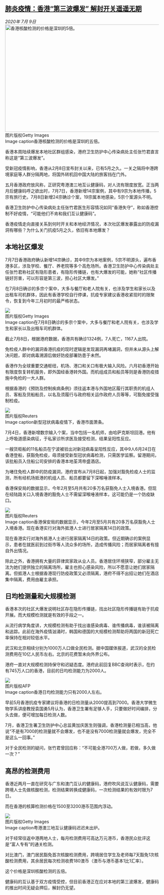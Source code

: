 <!--1594270000000-->
[肺炎疫情：香港“第三波爆发” 解封开关遥遥无期](http://www.bbc.com/zhongwen/simp/chinese-news-53344652)
------

<div><i>2020年 7月 9日</i></div><div><div class="story-body__inner" property="articleBody"><div class="media-landscape has-caption full-width lead"><span class="image-and-copyright-container"><img class="js-image-replace" alt="香港核酸检测的价格是深圳的5倍。" src="https://images.weserv.nl/?url=ichef.bbci.co.uk/news/640/cpsprodpb/5974/production/_113300922_53344652.jpg" width="624" height="351"><span class="off-screen">图片版权</span><span class="story-image-copyright">Getty Images</span></span><figcaption class="media-caption"><span class="off-screen">Image caption</span><span class="media-caption__text">香港核酸检测的价格是深圳的五倍。</span></figcaption></div><p class="story-body__introduction">香港本周陆续爆发本地社区群组感染，港府卫生防护中心传染病处主任张竹君直言称这是“第三波爆发”。</p><div id="bbccom_mpu_3" class="bbccom_slot mpu-ad" aria-hidden="true"><div class="bbccom_advert"></div></div><p>受新冠疫情影响，香港从2月8日宣布封关以来，已有5月之久。一关之隔将中港跨境家庭等人群分隔两地，将国外转机回中国大陆的旅客挡在门外。</p><p>五月香港政府放风称，正研究粤港澳三地互认健康码，对人流有限度放宽。正当两月后健康码呼之欲出时，7月7日，香港新增14宗案例，其中有9宗为本地传播，5宗有旅行史。7月8日新增24宗确诊个案，19宗属本地感染，5宗个案源头不明。</p><div id="bbccom_mpu_1_2" class="bbccom_slot mpu-ad" aria-hidden="true"><div class="bbccom_advert"></div></div><p>香港卫生防护中心传染病处主任张竹君医生形容情况如同“香港失守”，称如香港控制不好疫情，“可能他们不肯和我们互认健康码”。</p><p>香港疫情走向直接关系到何时开关和本地经济情况，本次社区爆发暴露出的防疫漏洞有哪些？为什么关门抗疫5月之久，依旧有本地爆发？</p><h2 class="story-body__crosshead">本地社区爆发</h2><p>7月7日香港政府确认新增14宗确诊，其中9宗为本地案例，5宗不明源头，遍布香港多区，涉及学校、餐厅、养老院等多个高危场所。香港卫生防护中心传染病处主任张竹君称社区有隐形患者，有隐形传播链，也有大爆发的可能，她称“社区传播链好厉害，可以形容是第三波，担心社区大爆发。”</p><p>在7月8日确诊的多宗个案中，大多与餐厅和老人院有关，也涉及学生和家长以及出租车司机群体，因此有香港学校自行停课，抗疫专家建议香港收紧现时的限聚令，恢复到今年三月初时的最严格状态。</p><div class="media-landscape has-caption full-width"><span class="image-and-copyright-container"><img src="https://images.weserv.nl/?url=ichef.bbci.co.uk/news/640/cpsprodpb/0AF0/production/_113300820_hi062349974_01.jpg"><br><span class="off-screen">图片版权</span><span class="story-image-copyright">Getty Images</span></span><figcaption class="media-caption"><span class="off-screen">Image caption</span><span class="media-caption__text">在7月8日确诊的多宗个案中，大多与餐厅和老人院有关，也涉及学生和家长以及出租车司机群体。</span></figcaption></div><p>截止7月8日，根据港府数据，香港共有确诊1324例，7人死亡，1167人出院。</p><p>免检疫人群中的漏洞香港抗疫的现时逻辑是发现漏洞再堵漏洞，但并未从源头上解决问题，即对病毒溯源后做好防疫部署防患于未然。</p><p>香港作为全球重要交通枢纽，机场、港口和关口有极大输入风险。六月初香港开始有限度恢复转机服务，即外国经香港转外国。而机组成员和船员等则是香港防疫措施中免检的一大人群。</p><p>根据香港的《预防及控制疾病条例》须往返本港与外国地区履行其职责的机组人员、客船及货船船员，以名及须履行与政府相关运作政府人员等等，可豁免接受强制检疫。</p><div class="media-landscape has-caption full-width"><span class="image-and-copyright-container"><img src="https://images.weserv.nl/?url=ichef.bbci.co.uk/news/640/cpsprodpb/11EB8/production/_112200437_hi060899916.jpg"><br><span class="off-screen">图片版权</span><span class="story-image-copyright">Reuters</span></span><figcaption class="media-caption"><span class="off-screen">Image caption</span><span class="media-caption__text">新型冠状病毒疫情下，香港市面萧条。</span></figcaption></div><p>7月4日，香港新增数宗输入个案，当中包括一名机师，由哈萨克斯坦回港。他有上呼吸道感染病征，于私家诊所求医及接受检测，结果呈阳性反应。</p><p>一艘货柜船的11名船员在宁波被验出对新冠病毒呈阳性反应，其中9人6月24日在香港登船，获豁免检疫，毋须接受新型冠状病毒检测，只需医学监察。留港期间，该批船员入住船公司安排的香港本地荃湾帝盛酒店。</p><p>为堵住免检人群中的防疫漏洞，港府宣布从7月8日起，加强对豁免检疫人士的监测，所有经机场抵港的机组人员、船员都要留下深喉唾液样本。</p><p>香港保安局的数据显示，今年2月至5月共有20多万名获豁免人士入境香港。但现在经陆路关口入境香港的豁免人士不需留深喉唾液样本，这可能仍是一个防疫缺口。</p><div class="media-landscape has-caption full-width"><span class="image-and-copyright-container"><img src="https://images.weserv.nl/?url=ichef.bbci.co.uk/news/640/cpsprodpb/CF12/production/_113301035_hi061384417_01.jpg"><br><span class="off-screen">图片版权</span><span class="story-image-copyright">Reuters</span></span><figcaption class="media-caption"><span class="off-screen">Image caption</span><span class="media-caption__text">香港保安局的数据显示，今年2月至5月共有20多万名获豁免人士入境香港。现在香港实行对海外抵港人士进行居家隔离14日的政策。</span></figcaption></div><p>现在香港实行对海外抵港人士进行居家隔离14日的政策。但近期确诊的案例显示，患者在就医前到过街市等人流众多的场所，造成传播风险；而居家隔离者有擅自外出情况。</p><p>除此之外，香港拥有大量的菲律宾家政从业人员。香港居住环境狭窄，部分雇主无法为她们提供独立的隔离场所，雇主也担心感染风险，所以不愿意让她们居家隔离。但抵港人士根据香港现行防疫政策又必须隔离，港府不得不出招让她们在酒店集中隔离，费用由雇主承担。</p><h2 class="story-body__crosshead">日均检测量和大规模检测</h2><p>香港本次的社区大爆发说明社区存在隐形传播链，找出社区隐形传播链有助于抗疫开展。而大规模检测就是有效的手段之一。</p><p>从流行病学角度讲，大规模检测有助于找出谁感染病毒、谁传播病毒，谁该被隔离和追踪。此前在海外疫情汹涌时，韩国和德国的大规模检测帮助将两国的新冠死亡率保持在相对较低水平。</p><p>武汉和北京相续分别为1000万人口做全民检测。据中国媒体报道，武汉的全民检测费用在10亿人民币左右。北京的花费暂未向外界公布。</p><p>港府一直对大规模检测持保守和迟疑态度。港府此前回复BBC查询时表示，在约有745万人口的香港，目前的日均检测能力为2000人。</p><div class="media-landscape has-caption full-width"><span class="image-and-copyright-container"><img src="https://images.weserv.nl/?url=ichef.bbci.co.uk/news/640/cpsprodpb/A794/production/_113300924_53344652.jpg"><br><span class="off-screen">图片版权</span><span class="story-image-copyright">AFP</span></span><figcaption class="media-caption"><span class="off-screen">Image caption</span><span class="media-caption__text">香港日均检测能力只有2000人左右。</span></figcaption></div><p>早前5月香港抗疫专家建议将香港的日检测量从2000提高到7000。香港大学微生物学系讲座教授袁国勇5月认为，香港卫生署有足够人手，只要做好时间编排，分头去做，便可增加每日检测人数。</p><p>7月，香港卫生署卫生防护中心总监黄加庆医生则强调，香港检测量已相当高，他说“不是有7000的检测量就不会爆发，也不是没有7000检测量就会爆发，完全不是这么一回事。”</p><p>对于全民检测的疑问，张竹君曾回应称：“不可能全港700万人做，若做，多久做一次？”</p><h2 class="story-body__crosshead">高昂的检测费用</h2><p>香港近两月一直在研究与广东和澳门互认的健康码，港府吹风说互认健康码，需要跨境人士先做核酸检测，检测结果转换成健康码，一次检测结果的有效时限为7日。</p><p>而在香港的核算检测价格在1500至3200港币范围内浮动。</p><div class="media-landscape has-caption full-width"><span class="image-and-copyright-container"><img src="https://images.weserv.nl/?url=ichef.bbci.co.uk/news/640/cpsprodpb/8084/production/_113300923_53344652.jpg"><br><span class="off-screen">图片版权</span><span class="story-image-copyright">Getty Images</span></span><figcaption class="media-caption"><span class="off-screen">Image caption</span><span class="media-caption__text">粤港澳三地互认健康码迟迟未出炉。</span></figcaption></div><p>对于经常往返中港两地人士，每月检测费用可高达万元港币，香港民众批评这是“富人专有”的通关检测。</p><p>对比澳门，澳门居民豁免首次核酸检测费用，跨境居住学生及老师每7天豁免1次核酸检测费用，其余居民每次检测收费180澳币（澳币与港币基本1比1汇率）。</p><p>这个价格是深圳核酸检测的五倍。</p><p>健康码的互认基于双方疫情受控，但目前香港正在应对本地的第三波爆发，健康码的推出时间无疑会押后，解封仍无望。</p></div></div>
